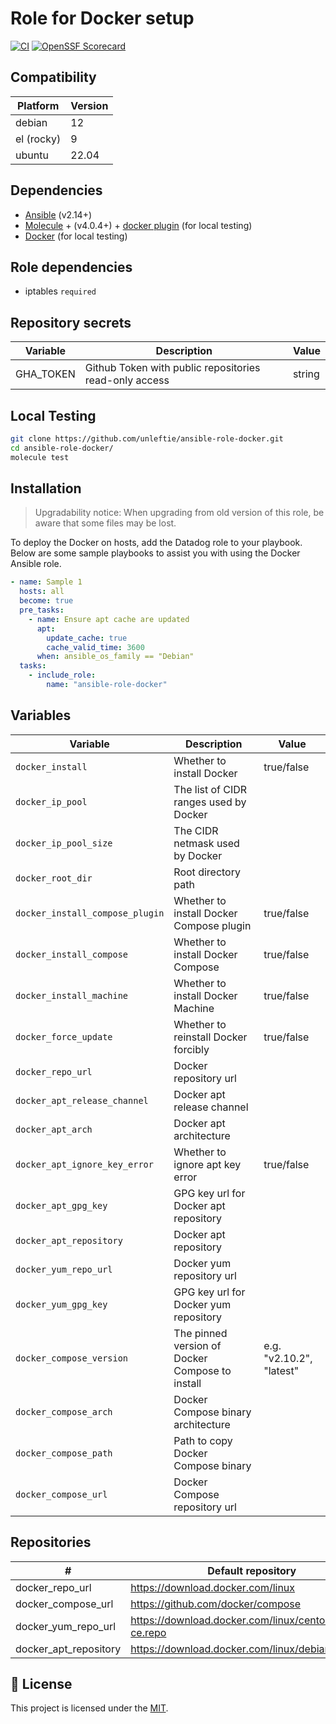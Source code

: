 # Role for Docker setup

[![CI](https://github.com/unleftie/ansible-role-docker/actions/workflows/ci.yml/badge.svg)](https://github.com/unleftie/ansible-role-docker/actions/workflows/ci.yml)
[![OpenSSF Scorecard](https://api.securityscorecards.dev/projects/github.com/unleftie/ansible-role-docker/badge)](https://securityscorecards.dev/viewer/?uri=github.com/unleftie/ansible-role-docker)

## Compatibility

| Platform   | Version |
| ---------- | ------- |
| debian     | 12      |
| el (rocky) | 9       |
| ubuntu     | 22.04   |

## Dependencies

- [Ansible](https://docs.ansible.com/ansible/latest/installation_guide/intro_installation.html) (v2.14+)
- [Molecule](https://molecule.readthedocs.io/en/latest/installation.html) + (v4.0.4+) + [docker plugin](https://github.com/ansible-community/molecule-plugins) (for local testing)
- [Docker](https://docs.docker.com/get-docker/) (for local testing)

## Role dependencies

- iptables `required`

## Repository secrets

| Variable  | Description                                            | Value  |
| --------- | ------------------------------------------------------ | ------ |
| GHA_TOKEN | Github Token with public repositories read-only access | string |

## Local Testing

```sh
git clone https://github.com/unleftie/ansible-role-docker.git
cd ansible-role-docker/
molecule test
```

## Installation

> Upgradability notice: When upgrading from old version of this role, be aware that some files may be lost.

To deploy the Docker on hosts, add the Datadog role to your playbook. Below are some sample playbooks to assist you with using the Docker Ansible role.

```yml
- name: Sample 1
  hosts: all
  become: true
  pre_tasks:
    - name: Ensure apt cache are updated
      apt:
        update_cache: true
        cache_valid_time: 3600
      when: ansible_os_family == "Debian"
  tasks:
    - include_role:
        name: "ansible-role-docker"
```

## Variables

| Variable                        | Description                                     | Value                    |
| ------------------------------- | ----------------------------------------------- | ------------------------ |
| `docker_install`                | Whether to install Docker                       | true/false               |
| `docker_ip_pool`                | The list of CIDR ranges used by Docker          |
| `docker_ip_pool_size`           | The CIDR netmask used by Docker                 |
| `docker_root_dir`               | Root directory path                             |
| `docker_install_compose_plugin` | Whether to install Docker Compose plugin        | true/false               |
| `docker_install_compose`        | Whether to install Docker Compose               | true/false               |
| `docker_install_machine`        | Whether to install Docker Machine               | true/false               |
| `docker_force_update`           | Whether to reinstall Docker forcibly            | true/false               |
| `docker_repo_url`               | Docker repository url                           |
| `docker_apt_release_channel`    | Docker apt release channel                      |
| `docker_apt_arch`               | Docker apt architecture                         |
| `docker_apt_ignore_key_error`   | Whether to ignore apt key error                 | true/false               |
| `docker_apt_gpg_key`            | GPG key url for Docker apt repository           |
| `docker_apt_repository`         | Docker apt repository                           |
| `docker_yum_repo_url`           | Docker yum repository url                       |
| `docker_yum_gpg_key`            | GPG key url for Docker yum repository           |
| `docker_compose_version`        | The pinned version of Docker Compose to install | e.g. "v2.10.2", "latest" |
| `docker_compose_arch`           | Docker Compose binary architecture              |
| `docker_compose_path`           | Path to copy Docker Compose binary              |
| `docker_compose_url`            | Docker Compose repository url                   |

## Repositories

| #                     | Default repository                                      |
| --------------------- | ------------------------------------------------------- |
| docker_repo_url       | https://download.docker.com/linux                       |
| docker_compose_url    | https://github.com/docker/compose                       |
| docker_yum_repo_url   | https://download.docker.com/linux/centos/docker-ce.repo |
| docker_apt_repository | https://download.docker.com/linux/debian                |

## 📝 License

This project is licensed under the [MIT](LICENSE).
